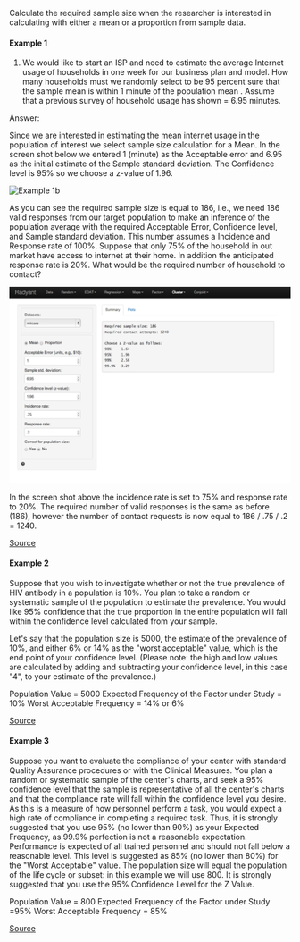 Calculate the required sample size when the researcher is interested in calculating with either a mean or a proportion from sample data.

#### Example 1

1. We would like to start an ISP and need to estimate the average Internet usage of households in one week for our business plan and model. How many households must we randomly select to be 95 percent sure that the sample mean is within 1 minute of the population mean . Assume that a previous survey of household usage has shown  = 6.95 minutes.

Answer:

Since we are interested in estimating the mean internet usage in the population of interest we select sample size calculation for a  Mean. In the screen shot below we entered 1 (minute) as the Acceptable error and 6.95 as the initial estimate of the Sample standard deviation. The Confidence level is 95% so we choose a z-value of 1.96.

![Example 1b](figures/sampleSize_ex1a.png)

As you can see the required sample size is equal to 186, i.e., we need 186 valid responses from our target population to make an inference of the population average with the required Acceptable Error, Confidence level, and Sample standard deviation. This number assumes a Incidence and Response rate of 100%. Suppose that only 75% of the household in out market have access to internet at their home. In addition the anticipated response rate is 20%. What would be the required number of household to contact?

![Example 1a](figures/sampleSize_ex1b.png)

In the screen shot above the incidence rate is set to 75% and response rate to 20%. The required number of valid responses is the same as before (186), however the number of contact requests is now equal to 186 / .75 / .2 = 1240.


[Source](http://www.isixsigma.com/tools-templates/sampling-data/how-determine-sample-size-determining-sample-size/)

#### Example 2

Suppose that you wish to investigate whether or not the true prevalence of HIV antibody in a population is 10%. You plan to take a random or systematic sample of the population to estimate the prevalence. You would like 95% confidence that the true proportion in the entire population will fall within the confidence level calculated from your sample.

Let's say that the population size is 5000, the estimate of the prevalence of 10%, and either 6% or 14% as the "worst acceptable" value, which is the end point of your confidence level. (Please note: the high and low values are calculated by adding and subtracting your confidence level, in this case "4", to your estimate of the prevalence.)

Population Value = 5000
Expected Frequency of the Factor under Study = 10%
Worst Acceptable Frequency = 14% or 6%

[Source](http://bphc.hrsa.gov/policiesregulations/performancemeasures/patientsurvey/calculating.html)


#### Example 3

Suppose you want to evaluate the compliance of your center with standard Quality Assurance procedures or with the Clinical Measures. You plan a random or systematic sample of the center's charts, and seek a 95% confidence level that the sample is representative of all the center's charts and that the compliance rate will fall within the confidence level you desire. As this is a measure of how personnel perform a task, you would expect a high rate of compliance in completing a required task. Thus, it is strongly suggested that you use 95% (no lower than 90%) as your Expected Frequency, as 99.9% perfection is not a reasonable expectation. Performance is expected of all trained personnel and should not fall below a reasonable level. This level is suggested as 85% (no lower than 80%) for the "Worst Acceptable" value. The population size will equal the population of the life cycle or subset: in this example we will use 800. It is strongly suggested that you use the 95% Confidence Level for the Z Value.

Population Value = 800
Expected Frequency of the Factor under Study =95%
Worst Acceptable Frequency = 85%

[Source](http://bphc.hrsa.gov/policiesregulations/performancemeasures/patientsurvey/calculating.html)
